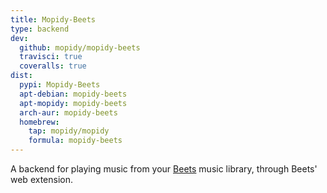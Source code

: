 ```yaml
---
title: Mopidy-Beets
type: backend
dev:
  github: mopidy/mopidy-beets
  travisci: true
  coveralls: true
dist:
  pypi: Mopidy-Beets
  apt-debian: mopidy-beets
  apt-mopidy: mopidy-beets
  arch-aur: mopidy-beets
  homebrew:
    tap: mopidy/mopidy
    formula: mopidy-beets
---
```


A backend for playing music from your [Beets](https://beets.io/)
music library, through Beets' web extension.
